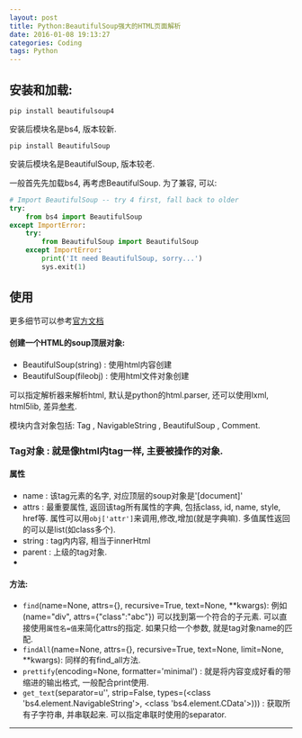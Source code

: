 ```yaml
---
layout: post
title: Python:BeautifulSoup强大的HTML页面解析
date: 2016-01-08 19:13:27
categories: Coding
tags: Python
---
```


## 安装和加载:

`pip install beautifulsoup4`

安装后模块名是bs4, 版本较新.

`pip install BeautifulSoup`

安装后模块名是BeautifulSoup, 版本较老.

一般首先先加载bs4, 再考虑BeautifulSoup. 为了兼容, 可以:

~~~python
# Import BeautifulSoup -- try 4 first, fall back to older
try:
    from bs4 import BeautifulSoup
except ImportError:
    try:
        from BeautifulSoup import BeautifulSoup
    except ImportError:
        print('It need BeautifulSoup, sorry...')
        sys.exit(1)
~~~

## 使用

更多细节可以参考[官方文档](http://www.crummy.com/software/BeautifulSoup/bs4/doc/index.zh.html)

#### 创建一个HTML的soup顶层对象:

- BeautifulSoup(string) : 使用html内容创建
- BeautifulSoup(fileobj) : 使用html文件对象创建

可以指定解析器来解析html, 默认是python的html.parser, 还可以使用lxml, html5lib, 差异[参考](http://www.crummy.com/software/BeautifulSoup/bs4/doc/index.zh.html#id49).

模块内含对象包括:  Tag , NavigableString , BeautifulSoup , Comment.

### Tag对象 : 就是像html内tag一样, 主要被操作的对象.

#### 属性

- name : 该tag元素的名字, 对应顶层的soup对象是'[document]'
- attrs : 最重要属性, 返回该tag所有属性的字典, 包括class, id, name, style, href等. 属性可以用`obj['attr']`来调用,修改,增加(就是字典嘛). 多值属性返回的可以是list(如class多个).
- string : tag内内容, 相当于innerHtml
- parent : 上级的tag对象.
- 

#### 方法:

- `find`(name=None, attrs={}, recursive=True, text=None, **kwargs): 例如(name="div", attrs={"class":"abc"}) 可以找到第一个符合的子元素. 可以直接使用`属性名=值`来简化attrs的指定. 如果只给一个参数, 就是tag对象name的匹配.
- `findAll`(name=None, attrs={}, recursive=True, text=None, limit=None, **kwargs): 同样的有find_all方法.
- `prettify`(encoding=None, formatter='minimal') : 就是将内容变成好看的带缩进的输出格式, 一般配合print使用.
- `get_text`(separator=u'', strip=False, types=(<class 'bs4.element.NavigableString'>, <class 'bs4.element.CData'>))) : 获取所有子字符串, 并串联起来. 可以指定串联时使用的separator. 

------
